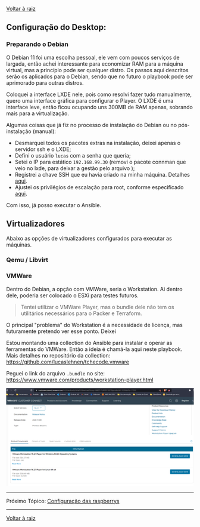 [Voltar à raiz](../README.md)

## Configuração do Desktop:
### Preparando o Debian 

O Debian 11 foi uma escolha pessoal, ele vem com poucos serviços de largada, então achei interessante para economizar RAM para a máquina virtual, mas a princípio pode ser qualquer distro. Os passos aqui descritos serão os aplicados para o Debian, sendo que no futuro o playbook pode ser aprimorado para outras distros.

Coloquei a interface LXDE nele, pois como resolvi fazer tudo manualmente, quero uma interface gráfica para configurar o Player. O LXDE é uma interface leve, então ficou ocupando uns 300MB de RAM apenas, sobrando mais para a virtualização. 

Algumas coisas que já fiz no processo de instalação do Debian ou no pós-instalação (manual):
 - Desmarquei todos os pacotes extras na instalação, deixei apenas o servidor ssh e o LXDE;
 - Defini o usuário `lucas` com a senha que queria;
 - Setei o IP para estático `192.168.99.30` (removi o pacote connman que veio no lxde, para deixar a gestão pelo arquivo );
 - Registrei a chave SSH que eu havia criado na minha máquina. Detalhes [aqui](./ssh.md).
 - Ajustei os privilégios de escalação para root, conforme especificado [aqui](./sudo.md).  

Com isso, já posso executar o Ansible. 

## Virtualizadores

Abaixo as opções de virtualizadores configurados para executar as máquinas. 

### Qemu / Libvirt


### VMWare

Dentro do Debian, a opção com VMWare, seria o Workstation. Ai dentro dele, poderia ser colocado o ESXi para testes futuros. 

 > Tentei utilizar o VMWare Player, mas o bundle dele não tem os utilitários necessários para o Packer e Terraform. 

O principal "problema" do Workstation é a necessidade de licença, mas futuramente pretendo ver esse ponto. 
Deixei 

Estou montando uma collection do Ansible para instalar e operar as ferramentas do VMWare. Então a ideia é chamá-la aqui neste playbook. 
Mais detalhes no repositório da collection:  https://github.com/lucaslehnen/tchecode.vmware

Peguei o link do arquivo `.bundle` no site: https://www.vmware.com/products/workstation-player.html

![](imgs/player.png)


---

Próximo Tópico: [Configuração das raspberrys](raspberrys.md)

---
[Voltar à raiz](../README.md)